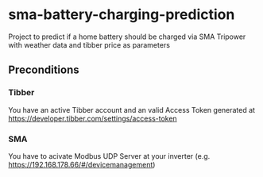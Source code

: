 # sma-battery-charging-prediction
Project to predict if a home battery should be charged via SMA Tripower with weather data and tibber price as parameters

## Preconditions
### Tibber
You have an active Tibber account and an valid Access Token generated at https://developer.tibber.com/settings/access-token

### SMA
You have to acivate Modbus UDP Server at your inverter (e.g. https://192.168.178.66/#/devicemanagement)